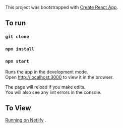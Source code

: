 This project was bootstrapped with [Create React App](https://github.com/facebook/create-react-app).

## To run

### `git clone`
### `npm install`
### `npm start`

Runs the app in the development mode.<br />
Open [http://localhost:3000](http://localhost:3000) to view it in the browser.

The page will reload if you make edits.<br />
You will also see any lint errors in the console.

## To View
 [Running on Netlify](https://stoprape.netlify.app/) .
